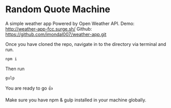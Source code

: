 # Random Quote Machine
A simple weather app Powered by Open Weather API.
Demo: http://weather-app-fcc.surge.sh/
Github: https://github.com/imondal007/weather-app.git

Once you have cloned the repo, navigate in to the directory via terminal and run.

```javascript
npm i
```
Then run

```javascript
gulp
```

You are ready to go :+1:

Make sure you have npm & gulp installed in your machine globally.
